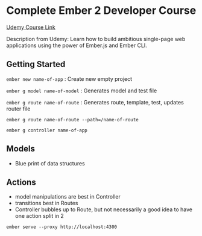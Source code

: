 # Complete Ember 2 Developer Course

[Udemy Course Link](http://www.udemy.com/complete-ember-2-developer-course)

Description from Udemy: Learn how to build ambitious single-page web applications using the power of Ember.js and Ember CLI.

## Getting Started

`ember new name-of-app` : Create new empty project

`ember g model name-of-model` : Generates model and test file

`ember g route name-of-route` : Generates route, template, test, updates router file

`ember g route name-of-route --path=/name-of-route`

`ember g controller name-of-app`


## Models
- Blue print of data structures

## Actions
- model manipulations are best in Controller
- transitions best in Routes
- Controller bubbles up to Route, but not necessarily a good idea to have one action split in 2

```ember serve --proxy http://localhost:4300```
